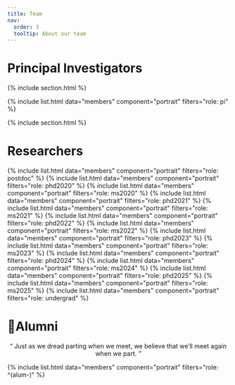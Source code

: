 ```yaml
---
title: Team
nav:
  order: 3
  tooltip: About our team
---
```


# <i class="fas fa-person-chalkboard"></i> Principal Investigators

{% include section.html %}

{% include list.html data="members" component="portrait" filters="role: pi" %}

{% include section.html %}

# <i class="fas fa-users"></i> Researchers

{% include list.html data="members" component="portrait" filters="role: postdoc" %}
{% include list.html data="members" component="portrait" filters="role: phd2020" %}
{% include list.html data="members" component="portrait" filters="role: ms2020" %}
{% include list.html data="members" component="portrait" filters="role: phd2021" %}
{% include list.html data="members" component="portrait" filters="role: ms2021" %}
{% include list.html data="members" component="portrait" filters="role: phd2022" %}
{% include list.html data="members" component="portrait" filters="role: ms2022" %}
{% include list.html data="members" component="portrait" filters="role: phd2023" %}
{% include list.html data="members" component="portrait" filters="role: ms2023" %}
{% include list.html data="members" component="portrait" filters="role: phd2024" %}
{% include list.html data="members" component="portrait" filters="role: ms2024" %}
{% include list.html data="members" component="portrait" filters="role: phd2025" %}
{% include list.html data="members" component="portrait" filters="role: ms2025" %}
{% include list.html data="members" component="portrait" filters="role: undergrad" %}

# Alumni

<p style="text-align:center">“ Just as we dread parting when we meet, we believe that we’ll meet again when we part. ”</p>
{% include list.html data="members" component="portrait" filters="role: ^(alum-)" %}
